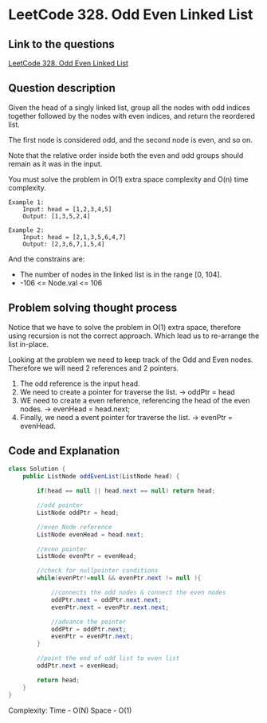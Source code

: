 # LeetCode 328. Odd Even Linked List

## Link to the questions

[LeetCode 328. Odd Even Linked List](https://leetcode.com/problems/odd-even-linked-list/description/)

## Question description

Given the head of a singly linked list, group all the nodes with odd indices together followed by the nodes with even indices, and return the reordered list.

The first node is considered odd, and the second node is even, and so on.

Note that the relative order inside both the even and odd groups should remain as it was in the input.

You must solve the problem in O(1) extra space complexity and O(n) time complexity.


```
Example 1:
    Input: head = [1,2,3,4,5]
    Output: [1,3,5,2,4]

Example 2:
    Input: head = [2,1,3,5,6,4,7]
    Output: [2,3,6,7,1,5,4]

```

And the constrains are:
 - The number of nodes in the linked list is in the range [0, 104].
 - -106 <= Node.val <= 106

## Problem solving thought process

Notice that we have to solve the problem in O(1) extra space, therefore using recursion is not the correct approach.
Which lead us to re-arrange the list in-place.

Looking at the problem we need to keep track of the Odd and Even nodes. Therefore we will need 2 references and 2 pointers.

1. The odd reference is the input head.
2. We need to create a pointer for traverse the list. -> oddPtr = head
3. WE need to create a even reference, referencing the head of the even nodes. -> evenHead = head.next;
4. Finally, we need a event pointer for traverse the list. -> evenPtr = evenHead.

## Code and Explanation

```java
class Solution {
    public ListNode oddEvenList(ListNode head) {

        if(head == null || head.next == null) return head;

        //odd pointer
        ListNode oddPtr = head;

        //even Node reference
        ListNode evenHead = head.next;

        //even pointer
        ListNode evenPtr = evenHead;

        //check for nullpointer conditions
        while(evenPtr!=null && evenPtr.next != null ){

            //connects the odd nodes & connect the even nodes
            oddPtr.next = oddPtr.next.next;
            evenPtr.next = evenPtr.next.next;

            //advance the pointer
            oddPtr = oddPtr.next;
            evenPtr = evenPtr.next;
        }

        //point the end of odd list to even list
        oddPtr.next = evenHead;

        return head;
    }
}
```

Complexity:
Time - O(N)
Space - O(1)
